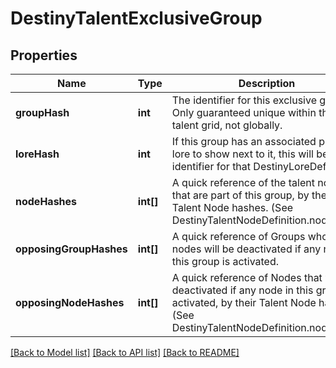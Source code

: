 # DestinyTalentExclusiveGroup

## Properties
Name | Type | Description | Notes
------------ | ------------- | ------------- | -------------
**groupHash** | **int** | The identifier for this exclusive group. Only guaranteed unique within the talent grid, not globally. | [optional] 
**loreHash** | **int** | If this group has an associated piece of lore to show next to it, this will be the identifier for that DestinyLoreDefinition. | [optional] 
**nodeHashes** | **int[]** | A quick reference of the talent nodes that are part of this group, by their Talent Node hashes. (See DestinyTalentNodeDefinition.nodeHash) | [optional] 
**opposingGroupHashes** | **int[]** | A quick reference of Groups whose nodes will be deactivated if any node in this group is activated. | [optional] 
**opposingNodeHashes** | **int[]** | A quick reference of Nodes that will be deactivated if any node in this group is activated, by their Talent Node hashes. (See DestinyTalentNodeDefinition.nodeHash) | [optional] 

[[Back to Model list]](../README.md#documentation-for-models) [[Back to API list]](../README.md#documentation-for-api-endpoints) [[Back to README]](../README.md)


